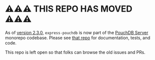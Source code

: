 ⚠️⚠️⚠️ THIS REPO HAS MOVED ⚠️⚠️⚠️
=====

As of [version 2.3.0](https://github.com/pouchdb/pouchdb-server/pull/168), `express-pouchdb` is now part of the [PouchDB Server](https://github.com/pouchdb/pouchdb-server) monorepo codebase. Please see [that repo](https://github.com/pouchdb/pouchdb-server) for documentation, tests, and code.

This repo is left open so that folks can browse the old issues and PRs.
